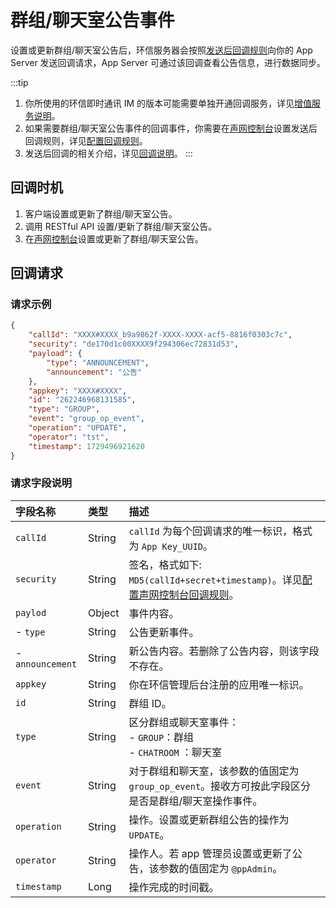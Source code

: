 # 群组/聊天室公告事件

设置或更新群组/聊天室公告后，环信服务器会按照[发送后回调规则](/product/enable_and_configure_IM.html#配置回调规则)向你的 App Server 发送回调请求，App Server 可通过该回调查看公告信息，进行数据同步。

:::tip
1. 你所使用的环信即时通讯 IM 的版本可能需要单独开通回调服务，详见[增值服务说明](/product/pricing.html#增值服务费用)。
2. 如果需要群组/聊天室公告事件的回调事件，你需要在[声网控制台](https://console.shengwang.cn/overview)设置发送后回调规则，详见[配置回调规则](/product/enable_and_configure_IM.html#配置回调规则)。
3. 发送后回调的相关介绍，详见[回调说明](/docs/sdk/server-side/callback_postsending.html)。
:::

## 回调时机

1. 客户端设置或更新了群组/聊天室公告。
2. 调用 RESTful API 设置/更新了群组/聊天室公告。
3. 在[声网控制台](https://console.shengwang.cn/overview)设置或更新了群组/聊天室公告。

## 回调请求

### 请求示例

```json
{
	"callId": "XXXX#XXXX_b9a9862f-XXXX-XXXX-acf5-8816f0303c7c",
	"security": "de170d1c00XXXX9f294306ec72831d53",
	"payload": {
		"type": "ANNOUNCEMENT",
		"announcement": "公告"
	},
	"appkey": "XXXX#XXXX",
	"id": "262246968131585",
	"type": "GROUP",
	"event": "group_op_event",
	"operation": "UPDATE",
	"operator": "tst",
	"timestamp": 1729496921620
}
```

### 请求字段说明

| 字段名称         | 类型   | 描述                                                         |
| :------------- | :----- | :----------------------------------------------------------- |
| `callId`       | String   | `callId` 为每个回调请求的唯一标识，格式为 `App Key_UUID`。 | 
| `security`     | String | 签名，格式如下: `MD5(callId+secret+timestamp)`。详见[配置声网控制台回调规则](/product/enable_and_configure_IM.html#配置回调规则)。|
| `paylod`       | Object | 事件内容。                                                     |
|  - `type` | String | 公告更新事件。 | 
|  - `announcement`   | String | 新公告内容。若删除了公告内容，则该字段不存在。 |
| `appkey`       | String | 你在环信管理后台注册的应用唯一标识。  |
| `id`       | String | 群组 ID。                                                 |
| `type`         | String | 区分群组或聊天室事件：<br/> - `GROUP`：群组 <br/> - `CHATROOM` ：聊天室   |
| `event`        | String | 对于群组和聊天室，该参数的值固定为 `group_op_event`。接收方可按此字段区分是否是群组/聊天室操作事件。 | 
| `operation`    | String | 操作。设置或更新群组公告的操作为 `UPDATE`。 |
| `operator`     | String | 操作人。若 app 管理员设置或更新了公告，该参数的值固定为 `@ppAdmin`。 | 
| `timestamp`    | Long   | 操作完成的时间戳。                | 
